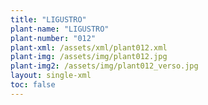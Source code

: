 ```yaml
---
title: "LIGUSTRO"
plant-name: "LIGUSTRO"
plant-number: "012"
plant-xml: /assets/xml/plant012.xml
plant-img: /assets/img/plant012.jpg
plant-img2: /assets/img/plant012_verso.jpg
layout: single-xml
toc: false
---
```

